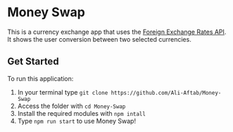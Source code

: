 # Money Swap

This is a currency exchange app that uses the [Foreign Exchange Rates API](https://exchangeratesapi.io/). It shows the user conversion between two selected currencies.

## Get Started

To run this application:

1. In your terminal type `git clone https://github.com/Ali-Aftab/Money-Swap`
2. Access the folder with `cd Money-Swap`
3. Install the required modules with `npm intall`
4. Type `npm run start` to use Money Swap!
